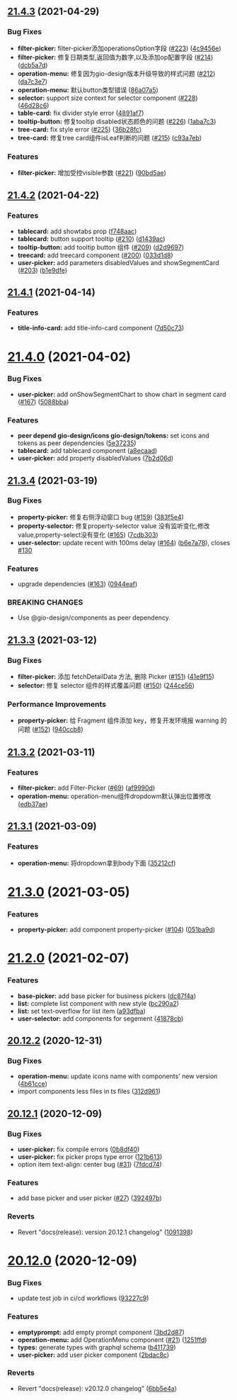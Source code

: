 ## [21.4.3](https://github.com/growingio/gio-design-pro/compare/v21.4.2...v21.4.3) (2021-04-29)


### Bug Fixes

* **filter-picker:** filter-picker添加operationsOption字段 ([#223](https://github.com/growingio/gio-design-pro/issues/223)) ([4c9456e](https://github.com/growingio/gio-design-pro/commit/4c9456e1bb4211c1d33fe07393d3edbe6ec44dfa))
* **filter-picker:** 修复日期类型,返回值为数字,以及添加op配置字段 ([#214](https://github.com/growingio/gio-design-pro/issues/214)) ([dcb5a7d](https://github.com/growingio/gio-design-pro/commit/dcb5a7d5fc707f2b2f6a35ed4da320db207aaab3))
* **operation-menu:** 修复因为gio-design版本升级导致的样式问题 ([#212](https://github.com/growingio/gio-design-pro/issues/212)) ([da7c3e7](https://github.com/growingio/gio-design-pro/commit/da7c3e72fa44086c776dbd399005f733811b9bdc))
* **operation-menu:** 默认button类型错误 ([86a07a5](https://github.com/growingio/gio-design-pro/commit/86a07a5551ba55ec23efd88721f8700fc1768ae3))
* **selector:** support size context for selector component ([#228](https://github.com/growingio/gio-design-pro/issues/228)) ([46d28c6](https://github.com/growingio/gio-design-pro/commit/46d28c61493493e18bf5f3f2ed65062a6ea5f148))
* **table-card:** fix divider style error ([4891af7](https://github.com/growingio/gio-design-pro/commit/4891af7346f540c0e3c629a594eeae7fdd1addc3))
* **tooltip-button:** 修复tooltip disabled状态颜色的问题 ([#226](https://github.com/growingio/gio-design-pro/issues/226)) ([1aba7c3](https://github.com/growingio/gio-design-pro/commit/1aba7c3f3a6f25b482cf07c5ced3c7e913f2ebe5))
* **tree-card:** fix style error ([#225](https://github.com/growingio/gio-design-pro/issues/225)) ([36b28fc](https://github.com/growingio/gio-design-pro/commit/36b28fc998baa163a3e03219576be53bdb6b4b65))
* **tree-card:** 修复tree card组件isLeaf判断的问题 ([#215](https://github.com/growingio/gio-design-pro/issues/215)) ([c93a7eb](https://github.com/growingio/gio-design-pro/commit/c93a7eb33e8826d98c7e48e7688f77cfc88fc430))


### Features

* **filter-picker:** 增加受控visible参数 ([#221](https://github.com/growingio/gio-design-pro/issues/221)) ([90bd5ae](https://github.com/growingio/gio-design-pro/commit/90bd5ae178ed580a87f4856d0917cd3a1c9c4f7f))



## [21.4.2](https://github.com/growingio/gio-design-pro/compare/v21.4.1...v21.4.2) (2021-04-22)


### Features

* **tablecard:** add showtabs prop ([f748aac](https://github.com/growingio/gio-design-pro/commit/f748aacef0b8811660a5912db2d6a17d24fb181a))
* **tablecard:** button support tooltip ([#210](https://github.com/growingio/gio-design-pro/issues/210)) ([d1439ac](https://github.com/growingio/gio-design-pro/commit/d1439acead2f066cc54d8c170c86573ef6b211c9))
* **tooltip-button:** add tooltip button 组件 ([#209](https://github.com/growingio/gio-design-pro/issues/209)) ([d2d9697](https://github.com/growingio/gio-design-pro/commit/d2d9697b6bf24eea9cd09f57b6282b8958a14762))
* **treecard:** add treecard component ([#200](https://github.com/growingio/gio-design-pro/issues/200)) ([033d1d8](https://github.com/growingio/gio-design-pro/commit/033d1d8c14447b43a16694a61cb4d7134263490f))
* **user-picker:** add parameters disabledValues and showSegmentCard ([#203](https://github.com/growingio/gio-design-pro/issues/203)) ([b1e9dfe](https://github.com/growingio/gio-design-pro/commit/b1e9dfe51dde1b4eb88bd5aa406e662d52458021))



## [21.4.1](https://github.com/growingio/gio-design-pro/compare/v21.4.0...v21.4.1) (2021-04-14)


### Features

* **title-info-card:** add title-info-card component ([7d50c73](https://github.com/growingio/gio-design-pro/commit/7d50c73bab72e5650ce2bc4f65e34280cc4d63af))



# [21.4.0](https://github.com/growingio/gio-design-pro/compare/v21.3.4...v21.4.0) (2021-04-02)


### Bug Fixes

* **user-picker:** add onShowSegmentChart to show chart in segment card ([#167](https://github.com/growingio/gio-design-pro/issues/167)) ([5088bba](https://github.com/growingio/gio-design-pro/commit/5088bba6bbae223e45ef41888e0552ed3beb35ed))


### Features

* **peer depend gio-design/icons gio-design/tokens:** set icons and tokens as peer dependencies ([5e37235](https://github.com/growingio/gio-design-pro/commit/5e37235418b4d47f35218110e5b06ca4d0974c83))
* **tablecard:** add tablecard component ([a8ecaad](https://github.com/growingio/gio-design-pro/commit/a8ecaad7087f7479e1702b52e89d9f26b208758e))
* **user-picker:** add property disabledValues ([7b2d06d](https://github.com/growingio/gio-design-pro/commit/7b2d06dc96dcd13b4970cd62fbc056cd6e18fea6))



## [21.3.4](https://github.com/growingio/gio-design-pro/compare/v21.3.3...v21.3.4) (2021-03-19)


### Bug Fixes

* **property-picker:** 修复右侧浮动窗口 bug ([#159](https://github.com/growingio/gio-design-pro/issues/159)) ([383f5e4](https://github.com/growingio/gio-design-pro/commit/383f5e4e1f05677ed49d550e7670f303be362a5b))
* **property-selector:** 修复property-selector value 没有监听变化,修改value,property-select没有变化 ([#165](https://github.com/growingio/gio-design-pro/issues/165)) ([7cdb303](https://github.com/growingio/gio-design-pro/commit/7cdb3037fca07d8279b04927b53d21d5684a6ae4))
* **user-selector:** update recent with 100ms delay ([#164](https://github.com/growingio/gio-design-pro/issues/164)) ([b6e7a78](https://github.com/growingio/gio-design-pro/commit/b6e7a78813f6511f1cb6f2fe517e65e2a7852119)), closes [#130](https://github.com/growingio/gio-design-pro/issues/130)


### Features

* upgrade dependencies ([#163](https://github.com/growingio/gio-design-pro/issues/163)) ([0944eaf](https://github.com/growingio/gio-design-pro/commit/0944eaf24fb25d0975d779ca1b0b5737e40ee5d4))


### BREAKING CHANGES

* Use @gio-design/components as peer dependency.



## [21.3.3](https://github.com/growingio/gio-design-pro/compare/v21.3.2...v21.3.3) (2021-03-12)


### Bug Fixes

* **filter-picker:** 添加 fetchDetailData 方法, 删除 Picker ([#151](https://github.com/growingio/gio-design-pro/issues/151)) ([41e9f15](https://github.com/growingio/gio-design-pro/commit/41e9f15387859645c84018d90e7d6c603acc13fd))
* **selector:** 修复 selector 组件的样式覆盖问题 ([#150](https://github.com/growingio/gio-design-pro/issues/150)) ([244ce56](https://github.com/growingio/gio-design-pro/commit/244ce5647cf3086435e7b8b402de12bd0740d3d2))


### Performance Improvements

* **property-picker:** 给 Fragment 组件添加 key，修复开发环境报 warning 的问题 ([#152](https://github.com/growingio/gio-design-pro/issues/152)) ([940ccb8](https://github.com/growingio/gio-design-pro/commit/940ccb8616e597fd006d8f9b873f10125e6fface))



## [21.3.2](https://github.com/growingio/gio-design-pro/compare/v21.3.1...v21.3.2) (2021-03-11)


### Features

* **filter-picker:** add Filter-Picker ([#69](https://github.com/growingio/gio-design-pro/issues/69)) ([af9990d](https://github.com/growingio/gio-design-pro/commit/af9990d1874e90b6f6094446de1f60ee18e1ab92))
* **operation-menu:** operation-menu组件dropdowm默认弹出位置修改 ([edb37ae](https://github.com/growingio/gio-design-pro/commit/edb37aeef6d38426c62cbc4953f53f9c6673d9e6))



## [21.3.1](https://github.com/growingio/gio-design-pro/compare/v21.3.0...v21.3.1) (2021-03-09)


### Features

* **operation-menu:** 将dropdown拿到body下面 ([35212cf](https://github.com/growingio/gio-design-pro/commit/35212cfcaf4cfc381816c1e43b45e223519dd399))



# [21.3.0](https://github.com/growingio/gio-design-pro/compare/v21.2.0...v21.3.0) (2021-03-05)


### Features

* **property-picker:** add component property-picker  ([#104](https://github.com/growingio/gio-design-pro/issues/104)) ([051ba9d](https://github.com/growingio/gio-design-pro/commit/051ba9d1f9db984841e4479b641f43f4dc813722))



# [21.2.0](https://github.com/growingio/gio-design-pro/compare/v20.12.2...v21.2.0) (2021-02-07)


### Features

* **base-picker:** add base picker for business pickers ([dc87f4a](https://github.com/growingio/gio-design-pro/commit/dc87f4a8d83d4b31e402a08cf585f5647b948d89))
* **list:** complete list component with new style ([bc290a2](https://github.com/growingio/gio-design-pro/commit/bc290a2bbcb121cbaa09169e3f05c322415835cf))
* **list:** set text-overflow for list item ([a93dfba](https://github.com/growingio/gio-design-pro/commit/a93dfba313de1af54a73017f98374751b8b9395d))
* **user-selector:** add components for segement ([41878cb](https://github.com/growingio/gio-design-pro/commit/41878cbe845d391413a5f78ce3647dba7bc8dc7b))



## [20.12.2](https://github.com/growingio/gio-design-pro/compare/v20.12.1...v20.12.2) (2020-12-31)


### Bug Fixes

* **operation-menu:** update icons name with components' new version ([4b61cce](https://github.com/growingio/gio-design-pro/commit/4b61ccea78a0b96e43adacb06b6ef2145d298fda))
* import components less files in ts files ([312d961](https://github.com/growingio/gio-design-pro/commit/312d961655fc96e00bae467366f47a4f3fe94ff4))



## [20.12.1](https://github.com/growingio/gio-design-pro/compare/v20.12.0...v20.12.1) (2020-12-09)


### Bug Fixes

* **user-picker:** fix compile errors ([0b8df40](https://github.com/growingio/gio-design-pro/commit/0b8df40a8e4dbd7b60ff8e0d7a44bfaf1dd610a9))
* **user-picker:** fix picker props type error ([121b613](https://github.com/growingio/gio-design-pro/commit/121b613aeb3d57d170667f614b378a1dbaf08c5c))
* option item text-align: center bug ([#31](https://github.com/growingio/gio-design-pro/issues/31)) ([7fdcd74](https://github.com/growingio/gio-design-pro/commit/7fdcd74ed05f800dafa6de61d2cf6b27c99e8ff6))


### Features

* add base picker and user picker ([#27](https://github.com/growingio/gio-design-pro/issues/27)) ([392497b](https://github.com/growingio/gio-design-pro/commit/392497be56244348bec1d77664852344f292be3e))


### Reverts

* Revert "docs(release): version 20.12.1 changelog" ([1091398](https://github.com/growingio/gio-design-pro/commit/10913980f32c827dea795ae5eba2fcc30fa4a64e))



# [20.12.0](https://github.com/growingio/gio-design-pro/compare/3bd2d879ac6d248dfb3f41611080e9b08aa5cad1...v20.12.0) (2020-12-09)


### Bug Fixes

* update test job in ci/cd workflows ([93227c9](https://github.com/growingio/gio-design-pro/commit/93227c9db8a3d60001a12ba01d3271b58ba1f053))


### Features

* **emptyprompt:** add empty prompt component ([3bd2d87](https://github.com/growingio/gio-design-pro/commit/3bd2d879ac6d248dfb3f41611080e9b08aa5cad1))
* **operation-menu:** add OperationMenu component ([#21](https://github.com/growingio/gio-design-pro/issues/21)) ([1251ffd](https://github.com/growingio/gio-design-pro/commit/1251ffd25c00a8d06a9487ab61ce5f9574098473))
* **types:** generate types with graphql schema ([b411739](https://github.com/growingio/gio-design-pro/commit/b41173904277fd71f524dee280343ead9ee0d7fa))
* **user-picker:** add user picker component ([2bdac8c](https://github.com/growingio/gio-design-pro/commit/2bdac8c00ea3e02678c0440924d5569742fc8115))


### Reverts

* Revert "docs(release): v20.12.0 changelog" ([6bb5e4a](https://github.com/growingio/gio-design-pro/commit/6bb5e4a4fa56a0f2205a4a460eb88eded629122b))




